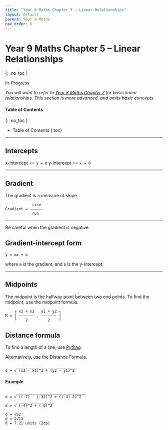 ```yaml
---
title: "Year 9 Maths Chapter 5 – Linear Relationships"
layout: default
parent: Year 9 Maths
nav_order: 6
---
```


# Year 9 Maths Chapter 5 – Linear Relationships
{: .no_toc }

<label class="label label-blue">In-Progress</label>

*You will want to refer to [Year 8 Maths Chapter 7](y8c7.html) for basic linear relationships. This section is more advanced, and omits basic concepts.*

#### Table of Contents
{: .no_toc }

* Table of Contents
{:toc}

***

## Intercepts

x-intercept == `y = 0`
y-intercept == `x = 0`
***

## Gradient

The gradient is a measure of slope.

```
            rise
Gradient = ––––––
            run
```
***

Be careful when the gradient is negative.

## Gradient-intercept form

```
y = mx + b
```

where `m` is the gradient, and `b` is the y-intercept.
***

## Midpoints

The midpoint is the halfway point between two end points. To find the midpoint, use the midpoint formula.
```
    ┌ x1 + x2   y1 + y2 ┐
M = | ––––––– , ––––––– |
    └    2         2    ┘
```

## Distance formula

To find a length of a line, use [Pythag](../y8/y8c3.html#pythag).

Alternatively, use the Distance Formula.

```
     ___________________________
d = √ (x2 - x1)^2 + (y2 - y1)^2 
```

#### Example

```
     _______________________________
d = √ ((-7) - (-3))^2 + ((-4)-2)^2
     _________________
d = √ (-4)^2 + (-6)^2

d = √52
d = 2√13
d = 7.21 units (2dp)
```
